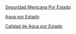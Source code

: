 [Seguridad Mexicana Por Estado](https://www.kaggle.com/datasets/elanderos/official-crime-stats-mexico-2015-2023)

[Agua por Estado](https://www.inegi.org.mx/programas/cngmd/2023/#tabulados)

[Calidad de Agua por Estado]([https://www.inegi.org.mx/programas/cngmd/2023/#tabulados](https://www.gob.mx/conagua/articulos/calidad-del-agua))


